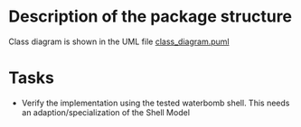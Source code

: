 

# Description of the package structure

Class diagram is shown in the UML file 
[class_diagram.puml](class_diagram.puml)

# Tasks

- Verify the implementation using the tested waterbomb
  shell. This needs an adaption/specialization of the 
  Shell Model
 
